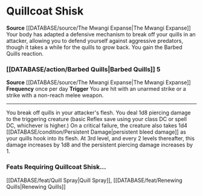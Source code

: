 ﻿---
id: '180'
name: Quillcoat Shisk
rarity: Common
source: '[[DATABASE/source/The Mwangi Expanse|The Mwangi Expanse]]'
type: Heritage

---
# Quillcoat Shisk

**Source** [[DATABASE/source/The Mwangi Expanse|The Mwangi Expanse]] 
Your body has adapted a defensive mechanism to break off your quills in an attacker, allowing you to defend yourself against aggressive predators, though it takes a while for the quills to grow back. You gain the Barbed Quills reaction.

### [[DATABASE/action/Barbed Quills|Barbed Quills]] <span class="action-icon">5</span>

**Source** [[DATABASE/source/The Mwangi Expanse|The Mwangi Expanse]] 
**Frequency** once per day
**Trigger** You are hit with an unarmed strike or a strike with a non-reach melee weapon.

---
You break off quills in your attacker's flesh. You deal 1d8 piercing damage to the triggering creature (basic Reflex save using your class DC or spell DC, whichever is higher.) On a critical failure, the creature also takes 1d4 [[DATABASE/condition/Persistent Damage|persistent bleed damage]] as your quills hook into its flesh. At 3rd level, and every 2 levels thereafter, this damage increases by 1d8 and the persistent piercing damage increases by 1.

### Feats Requiring Quillcoat Shisk...

[[DATABASE/feat/Quill Spray|Quill Spray]], [[DATABASE/feat/Renewing Quills|Renewing Quills]]